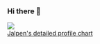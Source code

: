 ### Hi there 👋

<a href="https://github.com/jalpendesai">
  <img align="center" src="https://github-readme-stats.vercel.app/api?username=jalpendesai&show_icons=true&theme=tokyonight&count_private=true&hide=stars,contribs" />
</a>
</br>
<a href="https://profile-summary-for-github.com/user/jalpendesai" target="_blank">Jalpen's detailed profile chart</a>

<!--
**jalpendesai/jalpendesai** is a ✨ _special_ ✨ repository because its `README.md` (this file) appears on your GitHub profile.

Here are some ideas to get you started:

- 🔭 I’m currently working on ...
- 🌱 I’m currently learning ...
- 👯 I’m looking to collaborate on ...
- 🤔 I’m looking for help with ...
- 💬 Ask me about ...
- 📫 How to reach me: ...
- 😄 Pronouns: ...
- ⚡ Fun fact: ...
-->
